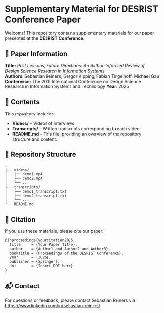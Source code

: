 # Supplementary Material for DESRIST Conference Paper

Welcome! This repository contains supplementary materials for our paper presented at the **DESRIST Conference**.

## 📄 Paper Information

**Title:** *Past Lessons, Future Directions: An Author-Informed Review of Design Science Research in Information Systems*  
**Authors:** Sebastian Reiners, Gregor Kipping, Fabian Tingelhoff, Michael Gau 
**Conference:** The 20th International Conference on Design Science Research in Information Systems and Technology
**Year:** 2025

## 🎥 Contents

This repository includes:

- **Videos/** – Videos of interviews
- **Transcripts/** – Written transcripts corresponding to each video
- **README.md** – This file, providing an overview of the repository structure and content.

## 📁 Repository Structure

```
.
├── videos/
│   ├── demo1.mp4
│   ├── demo2.mp4
│   └── ...
├── transcripts/
│   ├── demo1_transcript.txt
│   ├── demo2_transcript.txt
│   └── ...
└── README.md
```

## 🔗 Citation

If you use these materials, please cite our paper:

```
@inproceedings{yourcitation2025,
  title     = {Your Paper Title},
  author    = {Author1 and Author2 and Author3},
  booktitle = {Proceedings of the DESRIST Conference},
  year      = {2025},
  publisher = {Springer},
  doi       = {Insert DOI here}
}
```

## 📬 Contact

For questions or feedback, please contact Sebastian Reiners via https://www.linkedin.com/in/sebastian-reiners/ 
